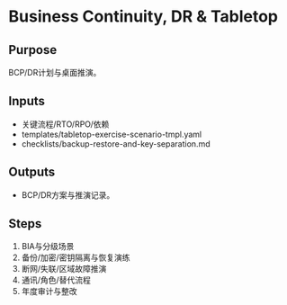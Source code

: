 # Business Continuity, DR & Tabletop

## Purpose

BCP/DR计划与桌面推演。

## Inputs

- 关键流程/RTO/RPO/依赖
- templates/tabletop-exercise-scenario-tmpl.yaml
- checklists/backup-restore-and-key-separation.md

## Outputs

- BCP/DR方案与推演记录。

## Steps

1. BIA与分级场景
2. 备份/加密/密钥隔离与恢复演练
3. 断网/失联/区域故障推演
4. 通讯/角色/替代流程
5. 年度审计与整改
